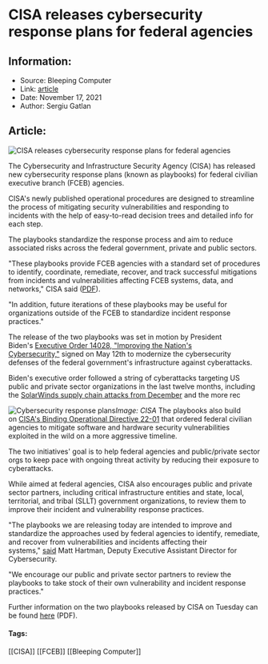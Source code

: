# CISA releases cybersecurity response plans for federal agencies
### 

## Information:
+ Source: Bleeping Computer
+ Link: [article](https://www.bleepingcomputer.com/news/security/cisa-releases-cybersecurity-response-plans-for-federal-agencies/)
+ Date: November 17, 2021
+ Author: Sergiu Gatlan


## Article:
![CISA releases cybersecurity response plans for federal agencies](https://www.bleepstatic.com/content/hl-images/2021/04/08/CISA.jpg)


The Cybersecurity and Infrastructure Security Agency (CISA) has released new cybersecurity response plans (known as playbooks) for federal civilian executive branch (FCEB) agencies.


CISA's newly published operational procedures are designed to streamline the process of mitigating security vulnerabilities and responding to incidents with the help of easy-to-read decision trees and detailed info for each step.


The playbooks standardize the response process and aim to reduce associated risks across the federal government, private and public sectors.


"These playbooks provide FCEB agencies with a standard set of procedures to identify, coordinate, remediate, recover, and track successful mitigations from incidents and vulnerabilities affecting FCEB systems, data, and networks," CISA said ([PDF](https://www.cisa.gov/sites/default/files/publications/Federal_Government_Cybersecurity_Incident_and_Vulnerability_Response_Playbooks_508C.pdf)).


"In addition, future iterations of these playbooks may be useful for organizations outside of the FCEB to standardize incident response practices."


The release of the two playbooks was set in motion by President Biden's [Executive Order 14028, "Improving the Nation's Cybersecurity,"](https://www.bleepingcomputer.com/news/security/biden-issues-executive-order-to-increase-us-cybersecurity-defenses/) signed on May 12th to modernize the cybersecurity defenses of the federal government's infrastructure against cyberattacks.


Biden's executive order followed a string of cyberattacks targeting US public and private sector organizations in the last twelve months, including the [SolarWinds supply chain attacks from December](https://www.bleepingcomputer.com/news/security/the-solarwinds-cyberattack-the-hack-the-victims-and-what-we-know/) and the more rec



![Cybersecurity response plans](https://www.bleepstatic.com/images/news/u/1109292/2021/cybersecurity_response_plans.jpg)*Image: CISA*
The playbooks also build on [CISA's Binding Operational Directive 22-01](https://www.bleepingcomputer.com/news/security/cisa-orders-federal-agencies-to-fix-hundreds-of-exploited-security-flaws/) that ordered federal civilian agencies to mitigate software and hardware security vulnerabilities exploited in the wild on a more aggressive timeline.


The two initiatives' goal is to help federal agencies and public/private sector orgs to keep pace with ongoing threat activity by reducing their exposure to cyberattacks.


While aimed at federal agencies, CISA also encourages public and private sector partners, including critical infrastructure entities and state, local, territorial, and tribal (SLLT) government organizations, to review them to improve their incident and vulnerability response practices.


"The playbooks we are releasing today are intended to improve and standardize the approaches used by federal agencies to identify, remediate, and recover from vulnerabilities and incidents affecting their systems," [said](https://www.cisa.gov/news/2021/11/16/cisa-releases-incident-and-vulnerability-response-playbooks-strengthen) Matt Hartman, Deputy Executive Assistant Director for Cybersecurity.


"We encourage our public and private sector partners to review the playbooks to take stock of their own vulnerability and incident response practices."


Further information on the two playbooks released by CISA on Tuesday can be found [here](https://www.cisa.gov/sites/default/files/publications/Federal_Government_Cybersecurity_Incident_and_Vulnerability_Response_Playbooks_508C.pdf) (PDF).




#### Tags:
[[CISA]] [[FCEB]] [[Bleeping Computer]]
